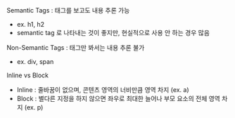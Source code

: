 Semantic Tags : 태그를 보고도 내용 추론 가능
- ex. h1, h2
- semantic tag 로 나타내는 것이 좋지만, 현실적으로 사용 안 하는 경우 많음

Non-Semantic Tags : 태그만 봐서는 내용 추론 불가
- ex. div, span

Inline vs Block
- Inline : 줄바꿈이 없으며, 콘텐츠 영역의 너비만큼 영역 차지 (ex. a)
- Block : 별다른 지정을 하지 않으면 좌우로 최대한 늘어나 부모 요소의 전체 영역 차지 (ex. p)